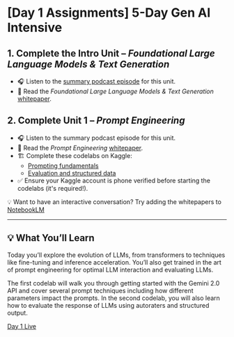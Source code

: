 # [Day 1 Assignments] 5-Day Gen AI Intensive


## 1. Complete the Intro Unit – *Foundational Large Language Models & Text Generation*
- 🎧 Listen to the [summary podcast episode](https://www.youtube.com/watch?v=Na3O4Pkbp-U&list=PLqFaTIg4myu_yKJpvF8WE2JfaG5kGuvoE&index=2&ab_channel=Kaggle) for this unit.
- 📖 Read the *Foundational Large Language Models & Text Generation* [whitepaper](https://github.com/helloboyn/GenAI-Workout/blob/main/Gen%20AI%20Kaggle/1.%20Google%20Foundational%20LLM%20%26%20Text%20Generation.pdf).

## 2. Complete Unit 1 – *Prompt Engineering*
- 🎧 Listen to the summary podcast episode for this unit.
- 📖 Read the *Prompt Engineering* [whitepaper](https://github.com/helloboyn/GenAI-Workout/blob/main/Gen%20AI%20Kaggle/2.%20Google%20Prompt%20Engineering.pdf).
- 🏗️ Complete these codelabs on Kaggle:
  - [Prompting fundamentals](https://www.kaggle.com/code/markishere/day-1-prompting)
  - [Evaluation and structured data](https://www.kaggle.com/code/markishere/day-1-evaluation-and-structured-output)
- ✅ Ensure your Kaggle account is phone verified before starting the codelabs (it's required!).

💡 Want to have an interactive conversation? Try adding the whitepapers to [NotebookLM](https://notebooklm.google/)

---

## 💡 What You’ll Learn

Today you’ll explore the evolution of LLMs, from transformers to techniques like fine-tuning and inference acceleration. You’ll also get trained in the art of prompt engineering for optimal LLM interaction and evaluating LLMs. 

The first codelab will walk you through getting started with the Gemini 2.0 API and cover several prompt techniques including how different parameters impact the prompts. In the second codelab, you will also learn how to evaluate the response of LLMs using autoraters and structured output.

[Day 1 Live](https://www.youtube.com/live/WpIfAeCIFc0?si=PzrX860Al2njHHP1)

